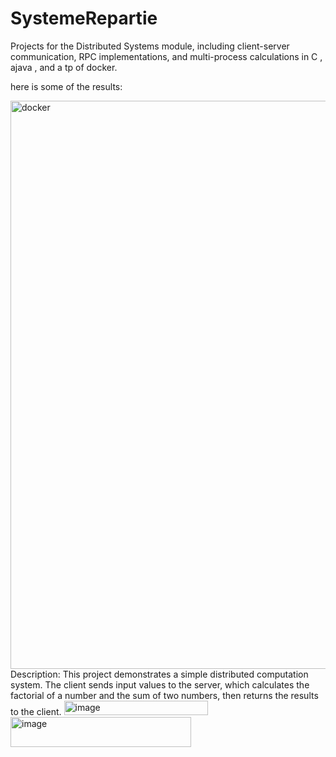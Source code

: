 # SystemeRepartie
Projects for the Distributed Systems module, including client-server communication, RPC implementations, and multi-process calculations in C , ajava , and a tp of docker.

here is some of the results:

<img width="1920" height="909" alt="docker" src="https://github.com/user-attachments/assets/5a7a2c16-91bc-4499-ac3a-3e8d3bfa50c2" />
Description:
This project demonstrates a simple distributed computation system. The client sends input values to the server, which calculates the factorial of a number and the sum of two numbers, then returns the results to the client.

<img width="230" height="23" alt="image" src="https://github.com/user-attachments/assets/fc16ac53-665e-4cc6-9179-6a7383cc6b29" />

<img width="289" height="48" alt="image" src="https://github.com/user-attachments/assets/ace04af7-7cd9-4301-9c98-80e7643138b6" />
